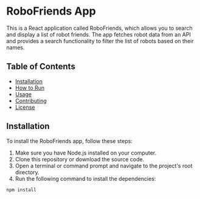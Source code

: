 # RoboFriends App

This is a React application called RoboFriends, which allows you to search and display a list of robot friends. The app fetches robot data from an API and provides a search functionality to filter the list of robots based on their names.

## Table of Contents

- [Installation](#installation)
- [How to Run](#how-to-run)
- [Usage](#usage)
- [Contributing](#contributing)
- [License](#license)

## Installation

To install the RoboFriends app, follow these steps:

1. Make sure you have Node.js installed on your computer.
2. Clone this repository or download the source code.
3. Open a terminal or command prompt and navigate to the project's root directory.
4. Run the following command to install the dependencies:

```bash
npm install
